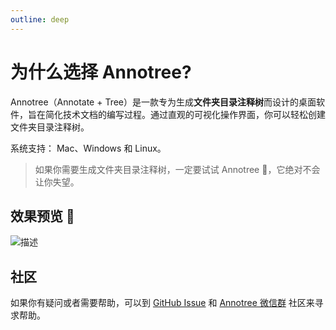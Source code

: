 ```yaml
---
outline: deep
---
```


# 为什么选择 Annotree?

Annotree（Annotate + Tree）是一款专为生成**文件夹目录注释树**而设计的桌面软件，旨在简化技术文档的编写过程。通过直观的可视化操作界面，你可以轻松创建文件夹目录注释树。

系统支持： Mac、Windows 和 Linux。

> 如果你需要生成文件夹目录注释树，一定要试试 Annotree 🌲，它绝对不会让你失望。

## 效果预览 🎉

![描述](/demo-zh.gif)

## 社区

如果你有疑问或者需要帮助，可以到 [GitHub Issue](https://github.com/itchaox/annotree/issues) 和 [Annotree 微信群](/feedback.md) 社区来寻求帮助。
